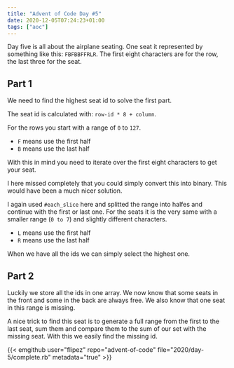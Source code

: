 ```yaml
---
title: "Advent of Code Day #5"
date: 2020-12-05T07:24:23+01:00
tags: ["aoc"]
---
```


Day five is all about the airplane seating.
One seat it represented by something like this: `FBFBBFFRLR`.
The first eight characters are for the row, the last three for the seat.

## Part 1

We need to find the highest seat id to solve the first part.

The seat id is calculated with: `row-id * 8 + column`.

For the rows you start with a range of `0` to `127`.

* `F` means use the first half
* `B` means use the last half

With this in mind you need to iterate over the first eight characters to get your seat.

I here missed completely that you could simply convert this into binary.
This would have been a much nicer solution.

I again used `#each_slice` here and splitted the range into halfes and continue with the first or last one.
For the seats it is the very same with a smaller range (`0 to 7`) and slightly different characters.

* `L` means use the first half
* `R` means use the last half

When we have all the ids we can simply select the highest one.

## Part 2

Luckily we store all the ids in one array.
We now know that some seats in the front and some in the back are always free.
We also know that one seat in this range is missing.

A nice trick to find this seat is to generate a full range from the first to the last seat,
sum them and compare them to the sum of our set with the missing seat.
With this we easily find the missing id.

{{< emgithub user="flipez" repo="advent-of-code" file="2020/day-5/complete.rb" metadata="true" >}}